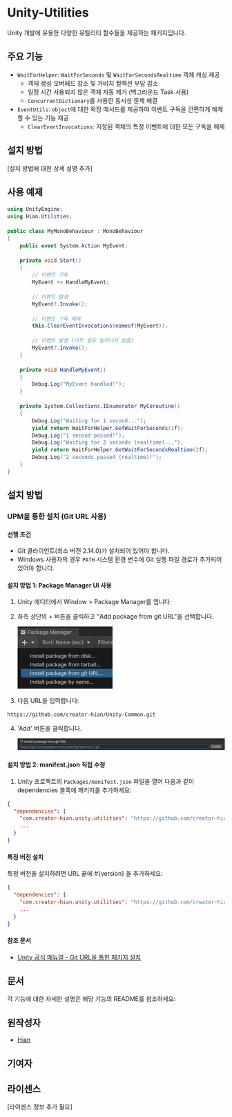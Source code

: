 # Unity-Utilities

Unity 개발에 유용한 다양한 유틸리티 함수들을 제공하는 패키지입니다.

## 주요 기능

- `WaitForHelper`: `WaitForSeconds` 및 `WaitForSecondsRealtime` 객체 캐싱 제공
  - 객체 생성 오버헤드 감소 및 가비지 컬렉션 부담 감소
  - 일정 시간 사용되지 않은 객체 자동 제거 (백그라운드 Task 사용)
  - `ConcurrentDictionary`를 사용한 동시성 문제 해결
- `EventUtils`: `object`에 대한 확장 메서드를 제공하여 이벤트 구독을 간편하게 해제할 수 있는 기능 제공
  - `ClearEventInvocations`: 지정된 객체의 특정 이벤트에 대한 모든 구독을 해제

## 설치 방법

[설치 방법에 대한 상세 설명 추가]

## 사용 예제

```csharp
using UnityEngine;
using Hian.Utilities;

public class MyMonoBehaviour : MonoBehaviour
{
    public event System.Action MyEvent;

    private void Start()
    {
        // 이벤트 구독
        MyEvent += HandleMyEvent;

        // 이벤트 발생
        MyEvent?.Invoke();

        // 이벤트 구독 해제
        this.ClearEventInvocations(nameof(MyEvent));

        // 이벤트 발생 (아무 일도 일어나지 않음)
        MyEvent?.Invoke();
    }

    private void HandleMyEvent()
    {
        Debug.Log("MyEvent handled!");
    }

    private System.Collections.IEnumerator MyCoroutine()
    {
        Debug.Log("Waiting for 1 second...");
        yield return WaitForHelper.GetWaitForSeconds(1f);
        Debug.Log("1 second passed!");
        Debug.Log("Waiting for 2 seconds (realtime)...");
        yield return WaitForHelper.GetWaitForSecondsRealtime(2f);
        Debug.Log("2 seconds passed (realtime)!");
    }
}
```
<!-- markdownlint-disable MD024 -->
## 설치 방법
<!-- markdownlint-enable MD024 -->

### UPM을 통한 설치 (Git URL 사용)

#### 선행 조건

- Git 클라이언트(최소 버전 2.14.0)가 설치되어 있어야 합니다.
- Windows 사용자의 경우 `PATH` 시스템 환경 변수에 Git 실행 파일 경로가 추가되어 있어야 합니다.

#### 설치 방법 1: Package Manager UI 사용

1. Unity 에디터에서 Window > Package Manager를 엽니다.
2. 좌측 상단의 + 버튼을 클릭하고 "Add package from git URL"을 선택합니다.

   ![Package Manager Add Git URL](Document/upm-ui-giturl.png)
3. 다음 URL을 입력합니다:

```text
https://github.com/creator-hian/Unity-Common.git
```
<!-- markdownlint-disable MD029 -->
4. 'Add' 버튼을 클릭합니다.

   ![Package Manager Add Button](Document/upm-ui-giturl-add.png)
<!-- markdownlint-enable MD029 -->

#### 설치 방법 2: manifest.json 직접 수정

1. Unity 프로젝트의 `Packages/manifest.json` 파일을 열어 다음과 같이 dependencies 블록에 패키지를 추가하세요:

```json
{
  "dependencies": {
    "com.creator-hian.unity.utilities": "https://github.com/creator-hian/Unity-Utilities.git",
    ...
  }
}
```

#### 특정 버전 설치

특정 버전을 설치하려면 URL 끝에 #{version} 을 추가하세요:

```json
{
  "dependencies": {
    "com.creator-hian.unity.utilities": "https://github.com/creator-hian/Unity-Utilities.git#0.0.1",
    ...
  }
}
```

#### 참조 문서

- [Unity 공식 매뉴얼 - Git URL을 통한 패키지 설치](https://docs.unity3d.com/kr/2023.2/Manual/upm-ui-giturl.html)

## 문서

각 기능에 대한 자세한 설명은 해당 기능의 README를 참조하세요:

## 원작성자

- [Hian](https://github.com/creator-hian)

## 기여자

## 라이센스

[라이센스 정보 추가 필요]
